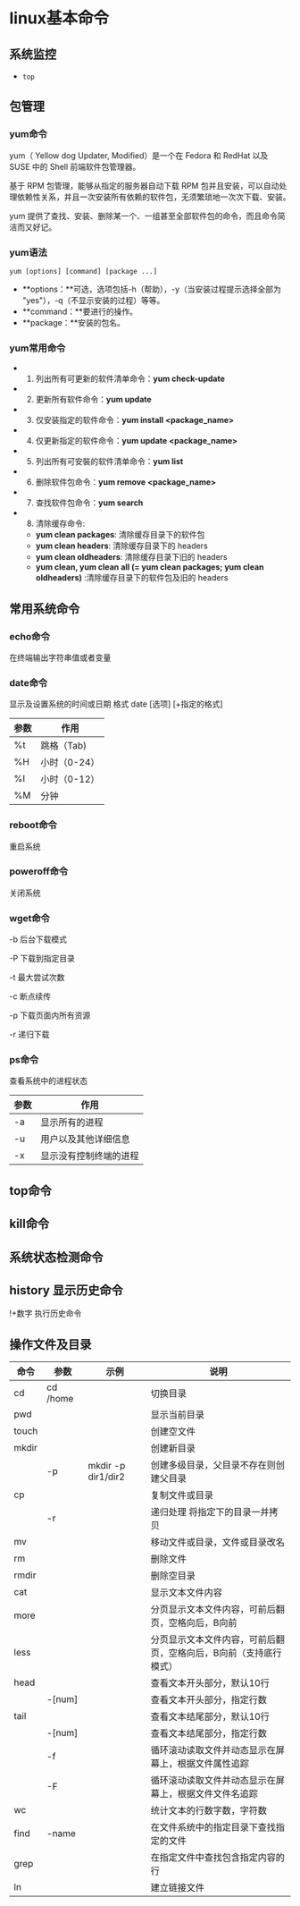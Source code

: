 # linux基本命令

## 系统监控

- `top`

## 包管理

### yum命令

yum（ Yellow dog Updater, Modified）是一个在 Fedora 和 RedHat 以及 SUSE 中的 Shell 前端软件包管理器。

基于 RPM 包管理，能够从指定的服务器自动下载 RPM 包并且安装，可以自动处理依赖性关系，并且一次安装所有依赖的软件包，无须繁琐地一次次下载、安装。

yum 提供了查找、安装、删除某一个、一组甚至全部软件包的命令，而且命令简洁而又好记。

### yum语法

```shell
yum [options] [command] [package ...]
```

- **options：**可选，选项包括-h（帮助），-y（当安装过程提示选择全部为 "yes"），-q（不显示安装的过程）等等。
- **command：**要进行的操作。
- **package：**安装的包名。

### yum常用命令

- 1. 列出所有可更新的软件清单命令：**yum check-update**

- 2. 更新所有软件命令：**yum update**

- 3. 仅安装指定的软件命令：**yum install <package_name>**

- 4. 仅更新指定的软件命令：**yum update <package_name>**

- 5. 列出所有可安裝的软件清单命令：**yum list**

- 6. 删除软件包命令：**yum remove <package_name>**

- 7. 查找软件包命令：**yum search <keyword>**

- 8. 清除缓存命令:

  - **yum clean packages**: 清除缓存目录下的软件包
  - **yum clean headers**: 清除缓存目录下的 headers
  - **yum clean oldheaders**: 清除缓存目录下旧的 headers
  - **yum clean, yum clean all (= yum clean packages; yum clean oldheaders)** :清除缓存目录下的软件包及旧的 headers
  
## 常用系统命令
  
### echo命令
  
  在终端输出字符串值或者变量
  
### date命令
  
  显示及设置系统的时间或日期 格式 date [选项] [+指定的格式]
  
  | 参数 | 作用         |
  | ---- | ------------ |
  | %t   | 跳格（Tab)   |
  | %H   | 小时（0-24） |
  | %I   | 小时（0-12） |
  | %M   | 分钟         |
  
### reboot命令
  
  重启系统
  
### poweroff命令
  
  关闭系统
  
### wget命令
  
  -b 后台下载模式
  
  -P 下载到指定目录
  
  -t   最大尝试次数
  
  -c  断点续传
  
  -p 下载页面内所有资源
  
  -r 递归下载
  
### ps命令
  
  查看系统中的进程状态
  
  | 参数 | 作用                   |
  | ---- | ---------------------- |
  | -a   | 显示所有的进程         |
  | -u   | 用户以及其他详细信息   |
  | -x   | 显示没有控制终端的进程 |
  
## top命令
  
## kill命令
  
## 系统状态检测命令
  
## history 显示历史命令
  
  !+数字 执行历史命令

## 操作文件及目录

|命令   | 参数  | 示例 | 说明
|---|---|---|---
| cd  | cd /home | | 切换目录
|pwd|||显示当前目录
|touch|||创建空文件
|mkdir|||创建新目录
||-p|mkdir -p dir1/dir2|创建多级目录，父目录不存在则创建父目录
|cp|||复制文件或目录
||-r|| 递归处理 将指定下的目录一并拷贝
|mv|||移动文件或目录，文件或目录改名
|rm|||删除文件
|rmdir|||删除空目录
|cat|||显示文本文件内容
|more|||分页显示文本文件内容，可前后翻页，空格向后，B向前
|less|||分页显示文本文件内容，可前后翻页，空格向后，B向前（支持底行模式）
|head|||查看文本开头部分，默认10行
||-[num]|| 查看文本开头部分，指定行数
|tail||| 查看文本结尾部分，默认10行
||-[num]||查看文本结尾部分，指定行数
||-f||循环滚动读取文件并动态显示在屏幕上，根据文件属性追踪
||-F||循环滚动读取文件并动态显示在屏幕上，根据文件文件名追踪
|wc|||统计文本的行数字数，字符数
|find|-name||在文件系统中的指定目录下查找指定的文件
|grep|||在指定文件中查找包含指定内容的行
|ln|||建立链接文件


